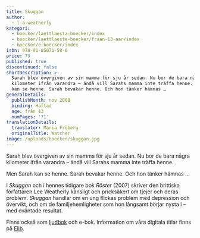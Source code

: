 ```yaml
---
title: Skuggan
author:
  - l-a-weatherly
kategori:
  - boecker/laettlaesta-boecker/index
  - boecker/laettlaesta-boecker/fraan-13-aar/index
  - boecker/e-boecker/index
isbn: 978-91-85071-58-6
price: 79
published: true
discontinued: false
shortDescription: >-
  Sarah blev övergiven av sin mamma för sju år sedan. Nu bor de bara några
  kilometer ifrån varandra – ändå vill Sarahs mamma inte träffa henne. Men Sarah
  kan se henne. Sarah bevakar henne. Och hon tänker hämnas …
generalDetails:
  publishMonth: nov 2008
  binding: Häftad
  age: från 13
  numPages: '71'
translationDetails:
  translator: Maria Fröberg
  originalTitle: Watcher
image: /uploads/boecker/skuggan.jpg
---
```

Sarah blev övergiven av sin mamma för sju år sedan. Nu bor de bara några kilometer ifrån varandra – ändå vill Sarahs mamma inte träffa henne.  
  
Men Sarah kan se henne. Sarah bevakar henne. Och hon tänker hämnas …  
  
I _Skuggan_ och i hennes tidigare bok _Röster_ (2007) skriver den brittiska författaren Lee Weatherly känsligt och pricksäkert om tjejer och deras problem. _Skuggan_ handlar om en ung flickas problem med depression och övervikt, och om de familjehemligheter som hon långsamt börjar nysta i – med oväntade resultat.

Finns också som [ljudbok](/bok/skuggan-ljudbok) och e-bok. Information om våra digitala titlar finns på [Elib](http://elib.se/ebook_publisher_titles.asp?id=88&type=1).
